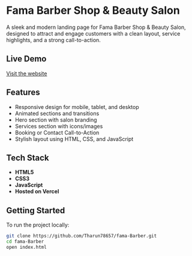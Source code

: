 # Fama Barber Shop & Beauty Salon

A sleek and modern landing page for Fama Barber Shop & Beauty Salon, designed to attract and engage customers with a clean layout, service highlights, and a strong call-to-action.

## Live Demo

[Visit the website](https://fama-barber.vercel.app)

## Features

- Responsive design for mobile, tablet, and desktop
- Animated sections and transitions
- Hero section with salon branding
- Services section with icons/images
- Booking or Contact Call-to-Action
- Stylish layout using HTML, CSS, and JavaScript

## Tech Stack

- **HTML5**
- **CSS3**
- **JavaScript**
- **Hosted on Vercel**

## Getting Started

To run the project locally:

```bash
git clone https://github.com/Tharun78657/fama-Barber.git
cd fama-Barber
open index.html
